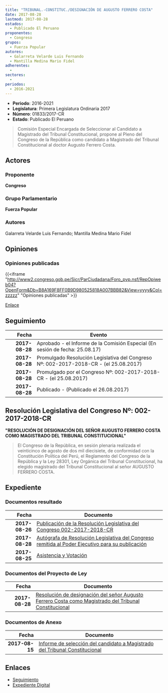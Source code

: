 ```yaml
---
title: "TRIBUNAL.-CONSTITUC./DESIGNACIÓN DE AUGUSTO FERRERO COSTA"
date: 2017-08-28
lastmod: 2017-08-28
estados: 
  - Publicado El Peruano
proponentes: 
  - Congreso
grupos: 
  - Fuerza Popular
autores: 
  - Galarreta Velarde Luis Fernando
  - Mantilla Medina Mario Fidel
adherentes: 
  - 
sectores: 
  - 
periodos: 
  - 2016-2021
---
```


- **Periodo**: 2016-2021
- **Legislatura**: Primera Legislatura Ordinaria 2017
- **Número**: 01833/2017-CR
- **Estado**: Publicado El Peruano

> Comisión Especial Encargada de Seleccionar al Candidato a Magistrado del Tribunal Constitucional, propone al Pleno del Congreso de la República como candidato a Magistrado del Tribunal Constitucional al doctor Augusto Ferrero Costa.


## Actores

### Proponente

**Congreso**

### Grupo Parlamentario

**Fuerza Popular**

### Autores

Galarreta Velarde Luis Fernando; Mantilla Medina Mario Fidel


## Opiniones

### Opiniones publicadas

{{<iframe "http://www2.congreso.gob.pe/Sicr/ParCiudadana/Foro_pvp.nsf/RepOpiweb04?OpenForm&Db=B8A169F8FF0B9D980525818A007BBB82&View=yyyy&Col=zzzzz" "Opiniones publicadas" >}}

[Enlace](http://www2.congreso.gob.pe/Sicr/ParCiudadana/Foro_pvp.nsf/RepOpiweb04?OpenForm&Db=B8A169F8FF0B9D980525818A007BBB82&View=yyyy&Col=zzzzz)

## Seguimiento

| Fecha | Evento |
|------:|--------|
| **2017-08-28** | Aprobado - el Informe de la Comisión Especial (En sesión de fecha: 25.08.17)|
| **2017-08-28** | Promulgado Resolución Legislativa del Congreso Nº: 002-2017-2018-CR - (el 25.08.2017)|
| **2017-08-28** | Promulgado por el Congreso Nº: 002-2017-2018-CR - (el 25.08.2017)|
| **2017-08-28** | Publicado - (Publicado el 26.08.2017)|

## Resolución Legislativa del Congreso Nº: 002-2017-2018-CR

**"RESOLUCIÓN DE DESIGNACIÓN DEL SEÑOR AUGUSTO FERRERO COSTA COMO MAGISTRADO DEL TRIBUNAL CONSTITUCIONAL"**

> El Congreso de la República, en sesión plenaria realizada el veinticinco de agosto de dos mil diecisiete, de conformidad con la Constitución Política del Perú, el Reglamento del Congreso de la República y la Ley 28301, Ley Orgánica del Tribunal Constitucional, ha elegido magistrado del Tribunal Constitucional al señor AUGUSTO FERRERO COSTA.


## Expediente


### Documentos resultado

| Fecha | Documento |
|------:|--------|
| **2017-08-26** | [Publicación de la Resolución Legislativa del Congreso 002-2017-2018-CR](http://www.leyes.congreso.gob.pe/Documentos/2016_2021/Resolucion_Legislativa_del_Congreso/RLC-002-2017-2018-CR.pdf) |
| **2017-08-28** | [Autógrafa de Resolución Legislativa del Congreso remitida al Poder Ejecutivo para su publicación](http://www.leyes.congreso.gob.pe/Documentos/2016_2021/Autografas/Ley_y_de_Resolucion_Legislativa/AU0183320170828.pdf) |
| **2017-08-25** | [Asistencia y Votación](http://www.leyes.congreso.gob.pe/Documentos/2016_2021/Asistencia_y_Votacion/Proyectos_de_Ley/AV0183320170825.pdf) |

### Documentos del Proyecto de Ley

| Fecha | Documento |
|------:|--------|
| **2017-08-28** | [Resolución de designación del señor Augusto Ferrero Costa como Magistrado del Tribunal Constitucional](http://www.leyes.congreso.gob.pe/Documentos/2016_2021/Proyectos_de_Ley_y_de_Resoluciones_Legislativas/PL0183220170828.pdf) |

### Documentos de Anexo

| Fecha | Documento |
|------:|--------|
| **2017-08-15** | [Informe de selección del candidato a Magistrado del Tribunal Constitucional](http://www.leyes.congreso.gob.pe/Documentos/2016_2021/Informes/Comisiones_Especiales/INF_SELEC_CAN_MAGIST_TRIB_CONST..pdf) |

## Enlaces 

- [Seguimiento](http://www2.congreso.gob.pe/Sicr/TraDocEstProc/CLProLey2016.nsf/f7fff46988ca05b1052578e100829cc7/a3b098b3d704b0780525818a007729a1?OpenDocument)
- [Expediente Digital](http://www2.congreso.gob.pe/Sicr/TraDocEstProc/CLProLey2016.nsf/f7fff46988ca05b1052578e100829cc7/a3b098b3d704b0780525818a007729a1?OpenDocument&Click=05257FB7005EB655.eb71d0cf91d8294e05256cdf006b5706/$Body/0.1C6C)
